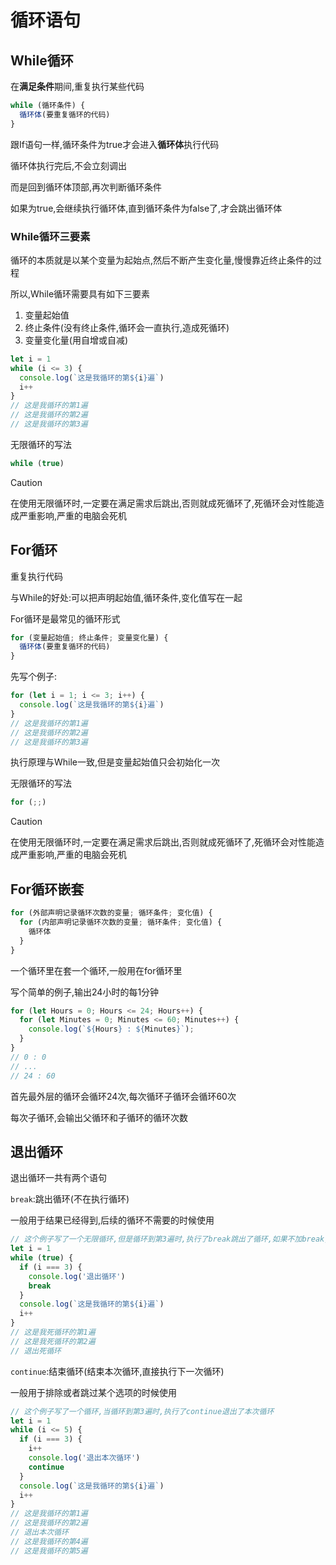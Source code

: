 # 循环语句

## While循环

在**满足条件**期间,重复执行某些代码

```js
while (循环条件) {
  循环体(要重复循环的代码)
}
```

跟If语句一样,循环条件为true才会进入**循环体**执行代码

循环体执行完后,不会立刻调出

而是回到循环体顶部,再次判断循环条件

如果为true,会继续执行循环体,直到循环条件为false了,才会跳出循环体

### While循环三要素

循环的本质就是以某个变量为起始点,然后不断产生变化量,慢慢靠近终止条件的过程

所以,While循环需要具有如下三要素

1. 变量起始值
2. 终止条件(没有终止条件,循环会一直执行,造成死循环)
3. 变量变化量(用自增或自减)

```js
let i = 1
while (i <= 3) {
  console.log(`这是我循环的第${i}遍`)
  i++
}
// 这是我循环的第1遍
// 这是我循环的第2遍
// 这是我循环的第3遍
```

无限循环的写法

```js
while (true)
```

> [!caution]
>
> 在使用无限循环时,一定要在满足需求后跳出,否则就成死循环了,死循环会对性能造成严重影响,严重的电脑会死机

## For循环

重复执行代码

与While的好处:可以把声明起始值,循环条件,变化值写在一起

For循环是最常见的循环形式

```js
for (变量起始值; 终止条件; 变量变化量) {
  循环体(要重复循环的代码)
}
```

先写个例子:

```js
for (let i = 1; i <= 3; i++) {
  console.log(`这是我循环的第${i}遍`)
}
// 这是我循环的第1遍
// 这是我循环的第2遍
// 这是我循环的第3遍
```

执行原理与While一致,但是变量起始值只会初始化一次

无限循环的写法

```js
for (;;)
```

> [!caution]
>
> 在使用无限循环时,一定要在满足需求后跳出,否则就成死循环了,死循环会对性能造成严重影响,严重的电脑会死机

## For循环嵌套

```js
for (外部声明记录循环次数的变量; 循环条件; 变化值) {
  for (内部声明记录循环次数的变量; 循环条件; 变化值) {
    循环体
  }
}
```

一个循环里在套一个循环,一般用在for循环里

写个简单的例子,输出24小时的每1分钟

```js
for (let Hours = 0; Hours <= 24; Hours++) {
  for (let Minutes = 0; Minutes <= 60; Minutes++) {
    console.log(`${Hours} : ${Minutes}`);
  }
}
// 0 : 0
// ...
// 24 : 60
```

首先最外层的循环会循环24次,每次循环子循环会循环60次

每次子循环,会输出父循环和子循环的循环次数

## 退出循环

退出循环一共有两个语句

`break`:跳出循环(不在执行循环)

一般用于结果已经得到,后续的循环不需要的时候使用

```js
// 这个例子写了一个无限循环,但是循环到第3遍时,执行了break跳出了循环,如果不加break,循环体会一直循环下去,永不停止(死循环)
let i = 1
while (true) {
  if (i === 3) {
  	console.log('退出循环')
    break
  }
  console.log(`这是我循环的第${i}遍`)
  i++
}
// 这是我死循环的第1遍
// 这是我死循环的第2遍
// 退出死循环
```

`continue`:结束循环(结束本次循环,直接执行下一次循环)

一般用于排除或者跳过某个选项的时候使用

```js
// 这个例子写了一个循环,当循环到第3遍时,执行了continue退出了本次循环
let i = 1
while (i <= 5) {
  if (i === 3) {
    i++
    console.log('退出本次循环')
    continue
  }
  console.log(`这是我循环的第${i}遍`)
  i++
}
// 这是我循环的第1遍
// 这是我循环的第2遍
// 退出本次循环
// 这是我循环的第4遍
// 这是我循环的第5遍
```
